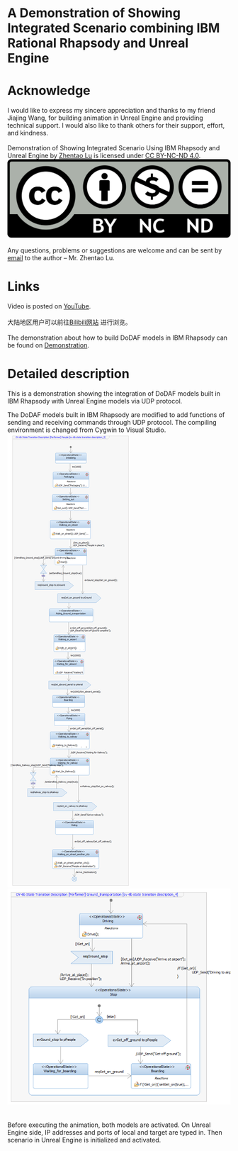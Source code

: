 # A Demonstration of Showing Integrated Scenario combining IBM Rational Rhapsody and Unreal Engine</br>
# Acknowledge</br>
I would like to express my sincere appreciation and thanks to my friend Jiajing Wang, for building animation in Unreal Engine and providing technical support. I would also like to thank others for their support, effort, and kindness.</br>
</br>
Demonstration of Showing Integrated Scenario Using IBM Rhapsody and Unreal Engine by [Zhentao Lu](https://github.com/lvzt) is licensed under [CC BY-NC-ND 4.0](http://creativecommons.org/licenses/by-nc-nd/4.0/?ref=chooser-v1).</br>
![](/image/CC_BY-NC-ND.png)</br>
</br>
Any questions, problems or suggestions are welcome and can be sent by [email](<lvzht@hotmail.com>) to the author – Mr. Zhentao Lu.</br>
# Links</br>
Video is posted on [YouTube](http://www.).</br>
</br>
大陆地区用户可以前往[Bilibili网站](http://www.) 进行浏览。</br>
</br>
The demonstration about how to build DoDAF models in IBM Rhapsody can be found on [Demonstration](http://www.).</br>
# Detailed description</br>
This is a demonstration showing the integration of DoDAF models built in IBM Rhapsody with Unreal Engine models via UDP protocol.

The DoDAF models built in IBM Rhapsody are modified to add functions of sending and receiving commands through UDP protocol. The compiling environment is changed from Cygwin to Visual Studio.</br>
![](/image/people.bmp)</br>
![](/image/ground_transportation.bmp)</br>
[](/image/aerial_transportation)</br>
[](/image/railway_transportation)</br>
Before executing the animation, both models are activated. 
On Unreal Engine side, IP addresses and ports of local and target are typed in. Then scenario in Unreal Engine is initialized and activated.
